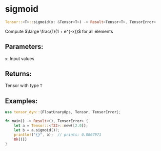 # sigmoid
```rust
Tensor::<T>::sigmoid(x: &Tensor<T>) -> Result<Tensor<T>, TensorError>
```
Compute $\large \frac{1}{1 + e^{-x}}$ for all elements

## Parameters:
`x`: Input values

## Returns:
Tensor with type `T`

## Examples:
```rust
use tensor_dyn::{FloatUnaryOps, Tensor, TensorError};

fn main() -> Result<(), TensorError> {
    let a = Tensor::<f32>::new([2.0]);
    let b = a.sigmoid()?;
    println!("{}", b);  // prints: 0.8807971
    Ok(())
}
```